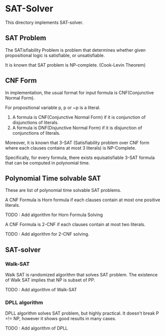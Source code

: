 # SAT-Solver

This directory implements SAT-solver. 

## SAT Problem

The SATisfiability Problem is problem that determines whether given propositional logic is satisfiable, or unsatisfiable.

It is known that SAT problem is NP-complete. (Cook-Levin Theorem)

## CNF Form

In implementation, the usual format for input formula is CNF(Conjunctive Normal Form). 

For propositional variable p, p or ~p is a literal. 

1. A formula is CNF(Conjunctive Normal Form) if it is conjunction of disjunctions of literals.
2. A formula is DNF(Disjunctive Normal Form) if it is disjunction of conjunctions of literals.

Moreover, it is known that 3-SAT (Satisfiability problem over CNF form where each clauses contains at most 3 literals) is NP-Complete.

Specifically, for every formula, there exists equisatisfiable 3-SAT formula that can be computed in polynomial time.

## Polynomial Time solvable SAT
These are list of polynomial time solvable SAT problems.

A CNF Formula is Horn formula if each clauses contain at most one positive literals.

TODO : Add algorithm for Horn Formula Solving

A CNF Formula is 2-CNF if each clauses contain at most two literals.

TODO : Add algorithm for 2-CNF solving.

## SAT-solver

### Walk-SAT
Walk SAT is randomized algorithm that solves SAT problem. The existence of Walk SAT implies that NP is subset of PP.

TODO : Add algorithm of Walk-SAT

### DPLL algorithm
DPLL algorithm solves SAT problem, but highly practical. It doesn't break P =!= NP, however it shows good results in many cases. 

TODO : Add algorithm of DPLL
